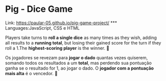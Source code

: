 # Pig - Dice Game

Link: https://paular-05.github.io/pig-game-project/  ***
Languages:JavaScript, CSS e HTML

Players take turns to **roll a single dice** as many times as they wish, adding all results to a **running total**, but losing their gained score for the turn if they roll a 1.The **highest-scoring player** is the winner. :pig:

Os jogadores se revezam para **jogar o dado** quantas vezes quiserem, somando todos os resultados a um **total**, mas perdendo sua pontuação ganha se o resultado for 1, ao jogar o dado. O **jogador com a pontuação mais alta** é o vencedor. :pig:
